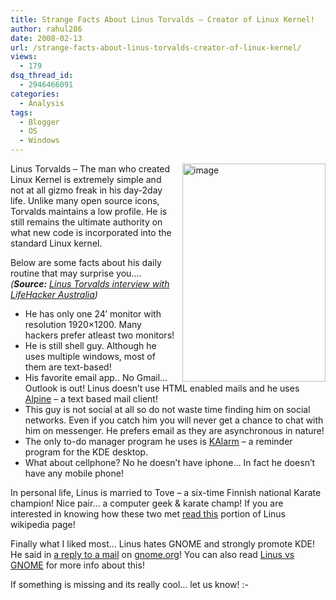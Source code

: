 ```yaml
---
title: Strange Facts About Linus Torvalds – Creator of Linux Kernel!
author: rahul286
date: 2008-02-13
url: /strange-facts-about-linus-torvalds-creator-of-linux-kernel/
views:
  - 179
dsq_thread_id:
  - 2946466091
categories:
  - Analysis
tags:
  - Blogger
  - OS
  - Windows
---
```

[<img class="wp-image-53195" style="border-right: 0px;border-top: 0px;margin: 0px 0px 0px 10px;border-left: 0px;border-bottom: 0px" height="349" alt="image" src="http://cdn.devilsworkshop.org/files/2008/02/image-thumb5.png" width="229" align="right" border="0" />][1] Linus Torvalds &#8211; The man who created Linux Kernel is extremely simple and not at all gizmo freak in his day-2day life. Unlike many open source icons, Torvalds maintains a low profile. He is still remains the ultimate authority on what new code is incorporated into the standard Linux kernel.

Below are some facts about his daily routine that may surprise you&#8230;. *(**Source:**&#160;*<a href="http://www.desktoplinux.com/news/NS8745257437.html" onclick="_gaq.push(['_trackEvent', 'outbound-article', 'http://www.desktoplinux.com/news/NS8745257437.html', 'Linus Torvalds interview with LifeHacker Australia']);" ><em>Linus Torvalds interview with LifeHacker Australia</em></a>*)*

  * He has only one 24&#8242; monitor with resolution 1920&#215;1200. Many hackers prefer atleast two monitors!
  * He is still shell guy. Although he uses multiple windows, most of them are text-based!
  * His favorite email app.. No Gmail&#8230; Outlook is out! Linus doesn&#8217;t use HTML enabled mails and he uses <a href="http://en.wikipedia.org/wiki/Alpine_%28e-mail_client%29" onclick="_gaq.push(['_trackEvent', 'outbound-article', 'http://en.wikipedia.org/wiki/Alpine_%28e-mail_client%29', 'Alpine']);" >Alpine</a> &#8211; a text based mail client!
  * This guy is not social at all so do not waste time finding him on social networks. Even if you catch him you will never get a chance to chat with him on messenger. He prefers email as they are asynchronous in nature!
  * The only to-do manager program he uses is <a href="http://www.astrojar.org.uk/kalarm/" onclick="_gaq.push(['_trackEvent', 'outbound-article', 'http://www.astrojar.org.uk/kalarm/', 'KAlarm']);" >KAlarm</a> &#8211; a reminder program for the KDE desktop.
  * What about cellphone? No he doesn&#8217;t have iphone&#8230; In fact he doesn&#8217;t have any mobile phone!

In personal life, Linus is married to Tove &#8211; a six-time Finnish national Karate champion! Nice pair&#8230; a computer geek & karate champ! If you are interested in knowing how these two met <a href="http://en.wikipedia.org/wiki/Linus_Torvalds#Later_years" onclick="_gaq.push(['_trackEvent', 'outbound-article', 'http://en.wikipedia.org/wiki/Linus_Torvalds#Later_years', 'read this']);" >read this</a> portion of Linus wikipedia page!

Finally what I liked most&#8230; Linus hates GNOME and strongly promote KDE! He said in <a href="http://mail.gnome.org/archives/usability/2005-December/msg00021.html" onclick="_gaq.push(['_trackEvent', 'outbound-article', 'http://mail.gnome.org/archives/usability/2005-December/msg00021.html', 'a reply to a mail']);" >a reply to a mail</a> on <a href="http://www.gnome.org/" onclick="_gaq.push(['_trackEvent', 'outbound-article', 'http://www.gnome.org/', 'gnome.org']);" >gnome.org</a>! You can also read <a href="http://www.desktoplinux.com/news/NS8745257437.html" onclick="_gaq.push(['_trackEvent', 'outbound-article', 'http://www.desktoplinux.com/news/NS8745257437.html', 'Linus vs GNOME']);" >Linus vs GNOME</a> for more info about this!

If something is missing and its really cool&#8230; let us know! <img src="http://devilsworkshop.org/wp-includes/images/smilies/simple-smile.png" alt=":-)" class="wp-smiley" style="height: 1em; max-height: 1em;" />

 [1]: http://cdn.devilsworkshop.org/files/2008/02/image11.png
